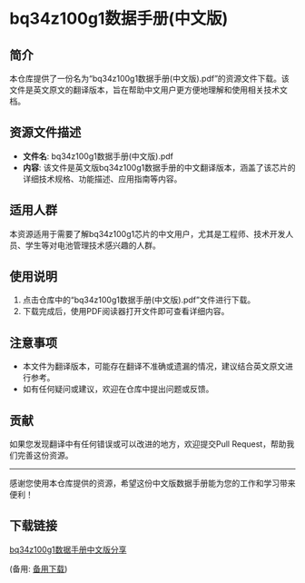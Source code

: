 # bq34z100g1数据手册(中文版)

## 简介

本仓库提供了一份名为“bq34z100g1数据手册(中文版).pdf”的资源文件下载。该文件是英文原文的翻译版本，旨在帮助中文用户更方便地理解和使用相关技术文档。

## 资源文件描述

- **文件名**: bq34z100g1数据手册(中文版).pdf
- **内容**: 该文件是英文版bq34z100g1数据手册的中文翻译版本，涵盖了该芯片的详细技术规格、功能描述、应用指南等内容。

## 适用人群

本资源适用于需要了解bq34z100g1芯片的中文用户，尤其是工程师、技术开发人员、学生等对电池管理技术感兴趣的人群。

## 使用说明

1. 点击仓库中的“bq34z100g1数据手册(中文版).pdf”文件进行下载。
2. 下载完成后，使用PDF阅读器打开文件即可查看详细内容。

## 注意事项

- 本文件为翻译版本，可能存在翻译不准确或遗漏的情况，建议结合英文原文进行参考。
- 如有任何疑问或建议，欢迎在仓库中提出问题或反馈。

## 贡献

如果您发现翻译中有任何错误或可以改进的地方，欢迎提交Pull Request，帮助我们完善这份资源。

---

感谢您使用本仓库提供的资源，希望这份中文版数据手册能为您的工作和学习带来便利！

## 下载链接
[bq34z100g1数据手册中文版分享](https://pan.quark.cn/s/15bdeef1ac13) 

(备用: [备用下载](https://pan.baidu.com/s/1ScVPOLiFuhF1VW5lYTu-LA?pwd=1234))
